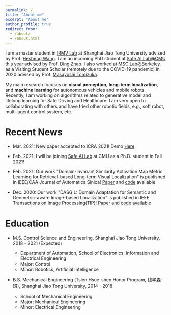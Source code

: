 ```yaml
---
permalink: /
title: "About me"
excerpt: "About me"
author_profile: true
redirect_from: 
  - /about/
  - /about.html
---
```


I am a master student in [IRMV Lab](http://irmv.sjtu.edu.cn/) at Shanghai Jiao Tong University advised by Prof. [Hesheng Wang](http://irmv.sjtu.edu.cn/wanghesheng). I am an incoming PhD student at [Safe AI Lab@CMU](https://safeai-lab.github.io/) this year advised by Prof. [Ding Zhao](https://www.meche.engineering.cmu.edu/directory/bios/zhao-ding.html). I also worked at [MSC Lab@Berkeley](https://msc.berkeley.edu/) as a Visiting Student Scholar (remotely due to the COVID-19 pandemic) in 2020 advised by Prof. [Masayoshi Tomizuka](http://www.me.berkeley.edu/people/faculty/masayoshi-tomizuka).

My main research focuses on **visual perception**, **long-term localization**, and **machine learning** for autonomous vehicles and mobile robots. Recently, I am working on algorithms related to generative model and lifelong learning for Safe Driving and Healthcare. I am very open to collaborating with others and have tried other robotic fields, e.g., soft robot, multi-agent control system, etc.



Recent News
===
* Mar. 2021: New paper accepted to ICRA 2021! Demo [Here](https://youtu.be/iJuPWT8fPFU).

* Feb. 2021: I will be joining [Safe AI Lab](https://safeai-lab.github.io/) at CMU as a Ph.D. student in Fall 2021!

* Feb. 2021: Our work "Domain-invariant Similarity Activation Map Metric Learning for Retrieval-based Long-term Visual Localization" is published in IEEE/CAA Journal of Automatica Sinica!  [Paper](https://ieeexplore.ieee.org/document/9358457) and [code](https://github.com/HanjiangHu/DISAM) available

* Dec. 2020: Our work "DASGIL: Domain Adaptation for Semantic and Geometric-aware Image-based Localization" is published in IEEE Transactions on Image Processing(TIP)!  [Paper](https://ieeexplore.ieee.org/document/9296559) and [code](https://github.com/HanjiangHu/DASGIL) available

<!-- * Nov. 2020: One first-author and another two co-first-author papers have been submitted to ICRA/RAL 2021! One co-first-author paper has been submitted to CVPR 2021! [Here](https://hanjianghu.github.io/publications/) for full publications. -->

<!-- * Aug. 2020: I am offered the Remote Visting Student Scholar to [MSC Lab](https://msc.berkeley.edu/) at UC Berkeley advised by Prof. [Masayoshi Tomizuka](http://www.me.berkeley.edu/people/faculty/masayoshi-tomizuka)! -->

Education
===
* M.S. Control Science and Engineering, Shanghai Jiao Tong University, 2018 - 2021 (Expected)
  * Department of Automation, School of Electronics, Information and Electrical Engineering 
  * Major: Control
  * Minor: Robotics, Artificial Intelligence

* B.S. Mechanical Engineering (Tsien Hsue-shen Honor Program, 钱学森班), Shanghai Jiao Tong University, 2014 - 2018
  * School of Mechanical Engineering
  * Major: Mechanical Engineering
  * Minor: Electrical Engineering
